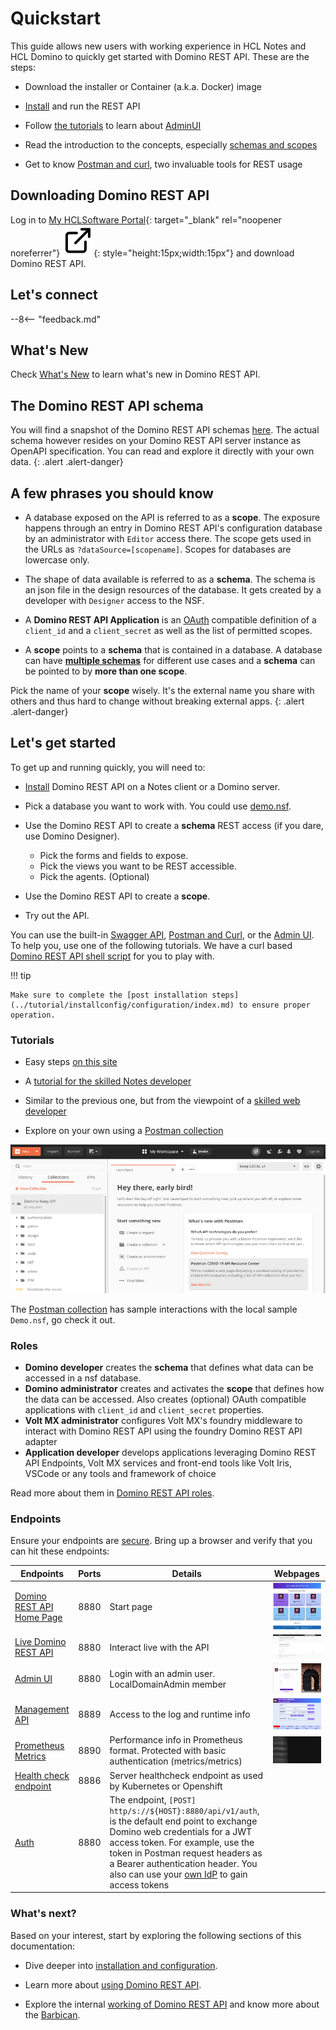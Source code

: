 # Quickstart

This guide allows new users with working experience in HCL Notes and HCL Domino to quickly get started with Domino REST API. These are the steps:

- Download the installer or Container (a.k.a. Docker) image

- [Install](installconfig/index.md) and run the REST API

- Follow [the tutorials](../tutorial/index.md) to learn about [AdminUI](../tutorial/adminui.md)

- Read the introduction to the concepts, especially [schemas and scopes](../topicguides/understanding.md)

- Get to know [Postman and curl](../tutorial/postmancurl.md), two invaluable tools for REST usage

## Downloading Domino REST API

Log in to [My HCLSoftware Portal](https://my.hcltechsw.com/ "Opens a new tab"){: target="_blank" rel="noopener noreferrer"}&nbsp;![link image](../assets/images/external-link.svg){: style="height:15px;width:15px"} and download Domino REST API.

## Let's connect

--8<-- "feedback.md"

## What's New

Check [What's New](../whatsnew/index.md) to learn what's new in Domino REST API.

## The Domino REST API schema

You will find a snapshot of the Domino REST API schemas [here](../references/openapidefinitions.md). The actual schema however resides on your Domino REST API server instance as OpenAPI specification. You can read and explore it directly with your own data.
{: .alert .alert-danger}

## A few phrases you should know

- A database exposed on the API is referred to as a **scope**. The exposure happens through an entry in Domino REST API's configuration database by an administrator with `Editor` access there. The scope gets used in the URLs as `?dataSource=[scopename]`. Scopes for databases are lowercase only.
- The shape of data available is referred to as a **schema**. The schema is an json file in the design resources of the database. It gets created by a developer with `Designer` access to the NSF.
- A **Domino REST API Application** is an [OAuth](https://oauth.net/) compatible definition of a `client_id` and a `client_secret` as well as the list of permitted scopes.

- A **scope** points to a **schema** that is contained in a database. A database can have [**multiple schemas**](../assets/images/KeepSchemaToApp.png) for different use cases and a **schema** can be pointed to by **more than one scope**.

Pick the name of your **scope** wisely. It's the external name you share with others and thus hard to change without breaking external apps.
{: .alert .alert-danger}

## Let's get started

To get up and running quickly, you will need to:

- [Install](../tutorial/installconfig/index.md) Domino REST API on a Notes client or a Domino server.

- Pick a database you want to work with. You could use [demo.nsf](../references/downloads.md).

- Use the Domino REST API to create a **schema** REST access (if you dare, use Domino Designer).

  - Pick the forms and fields to expose.
  - Pick the views you want to be REST accessible.
  - Pick the agents. (Optional)

- Use the Domino REST API to create a **scope**.
- Try out the API.

You can use the built-in [Swagger API](../tutorial/swagger.md), [Postman and Curl](../tutorial/postmancurl.md), or the [Admin UI](../tutorial/adminui.md). To help you, use one of the following tutorials. We have a curl based [Domino REST API shell script](../references/downloads.md) for you to play with.

<!-- prettier-ignore -->
!!! tip

    Make sure to complete the [post installation steps](../tutorial/installconfig/configuration/index.md) to ensure proper operation.

### Tutorials

- Easy steps [on this site](../tutorial/index.md)

- A [tutorial for the skilled Notes developer](https://opensource.hcltechsw.com/domino-keep-tutorials/pages/todo/index)

- Similar to the previous one, but from the viewpoint of a [skilled web developer](https://opensource.hcltechsw.com/domino-keep-tutorials/pages/domino-new/index#pre-requisites)

- Explore on your own using a [Postman collection](../references/downloads.md)

![OpenAPI](../assets/images/postman.png)

The [Postman collection](../references/downloads.md) has sample interactions with the local sample `Demo.nsf`, go check it out.

### Roles

- **Domino developer** creates the **schema** that defines what data can be accessed in a nsf database.
- **Domino administrator** creates and activates the **scope** that defines how the data can be accessed. Also creates (optional) OAuth compatible applications with `client_id` and `client_secret` properties.
- **Volt MX administrator** configures Volt MX's foundry middleware to interact with Domino REST API using the foundry Domino REST API adapter
- **Application developer** develops applications leveraging Domino REST API Endpoints, Volt MX services and front-end tools like Volt Iris, VSCode or any tools and framework of choice

Read more about them in [Domino REST API roles](../references/usingdominorestapi/roles.md).

### Endpoints

Ensure your endpoints are [secure](../references/security/securingKEEPEndpoints.md).
Bring up a browser and verify that you can hit these endpoints:

| Endpoints | Ports | Details | Webpages |
| ---- | ---- | ---- | ----- |
| [Domino REST API Home Page](http://localhost:8880/) | 8880 | Start page | ![StartPage](../assets/images/startpage.png) |
| [Live Domino REST API](http://localhost:8880/openapi/index.html?url=/api/v1/schema/openapi.core.json) | 8880 | Interact live with the API | ![OpenAPI](../assets/images/OpenAPI.png) |
| [Admin UI](http://localhost:8880/admin/ui/) | 8880 | Login with an admin user. LocalDomainAdmin member | ![Admin Login](../assets/images/AdminLogin.png) |
| [Management API](http://localhost:8889/) | 8889 | Access to the log and runtime info | ![Server Info](../assets/images/mngmntconsole.png) |
| [Prometheus Metrics](http://localhost:8890/) | 8890 | Performance info in Prometheus format. Protected with basic authentication (metrics/metrics) | ![Performance Metris](../assets/images/PrometheusMetrics.png) |
| [Health check endpoint](http://localhost:8886/) | 8886 | Server healthcheck endpoint as used by Kubernetes or Openshift | |
| [Auth](http://localhost:8880/api/v1/auth) | 8880  | The endpoint, `[POST] http/s://${HOST}:8880/api/v1/auth`, is the default end point to exchange Domino web credentials for a JWT access token. For example, use the token in Postman request headers as a Bearer authentication header. You also can use your [own IdP](../howto/IdP/configuringIdentityProvider.md) to gain access tokens | |
 
### What's next?

Based on your interest, start by exploring the following sections of this documentation:

- Dive deeper into [installation and configuration](../tutorial/installconfig/index.md).

- Learn more about [using Domino REST API](../references/usingdominorestapi/index.md).

- Explore the internal [working of Domino REST API](../topicguides/howkeepworks.md) and know more about the [Barbican](../topicguides/barbican.md).
